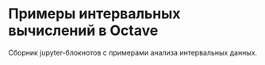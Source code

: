 # Примеры интервальных вычислений в Octave

Сборник jupyter-блокнотов с примерами анализа интервальных данных.
